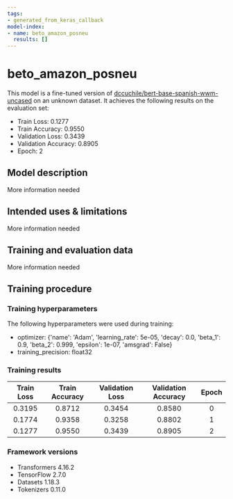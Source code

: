```yaml
---
tags:
- generated_from_keras_callback
model-index:
- name: beto_amazon_posneu
  results: []
---
```


<!-- This model card has been generated automatically according to the information Keras had access to. You should
probably proofread and complete it, then remove this comment. -->

# beto_amazon_posneu

This model is a fine-tuned version of [dccuchile/bert-base-spanish-wwm-uncased](https://huggingface.co/dccuchile/bert-base-spanish-wwm-uncased) on an unknown dataset.
It achieves the following results on the evaluation set:
- Train Loss: 0.1277
- Train Accuracy: 0.9550
- Validation Loss: 0.3439
- Validation Accuracy: 0.8905
- Epoch: 2

## Model description

More information needed

## Intended uses & limitations

More information needed

## Training and evaluation data

More information needed

## Training procedure

### Training hyperparameters

The following hyperparameters were used during training:
- optimizer: {'name': 'Adam', 'learning_rate': 5e-05, 'decay': 0.0, 'beta_1': 0.9, 'beta_2': 0.999, 'epsilon': 1e-07, 'amsgrad': False}
- training_precision: float32

### Training results

| Train Loss | Train Accuracy | Validation Loss | Validation Accuracy | Epoch |
|:----------:|:--------------:|:---------------:|:-------------------:|:-----:|
| 0.3195     | 0.8712         | 0.3454          | 0.8580              | 0     |
| 0.1774     | 0.9358         | 0.3258          | 0.8802              | 1     |
| 0.1277     | 0.9550         | 0.3439          | 0.8905              | 2     |


### Framework versions

- Transformers 4.16.2
- TensorFlow 2.7.0
- Datasets 1.18.3
- Tokenizers 0.11.0
